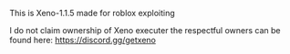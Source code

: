 This is Xeno-1.1.5 made for roblox exploiting

I do not claim ownership of Xeno executer the respectful owners can be found here:
https://discord.gg/getxeno
